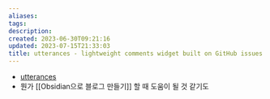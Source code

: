 ```yaml
---
aliases: 
tags: 
description:
created: 2023-06-30T09:21:16
updated: 2023-07-15T21:33:03
title: utterances - lightweight comments widget built on GitHub issues
---
```

- [utterances](https://www.44bits.io/)
- 뭔가 [[Obsidian으로 블로그 만들기]] 할 때 도움이 될 것 같기도
